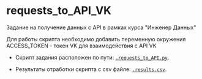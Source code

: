 # requests_to_API_VK
Задание на получение данных с API в рамках курса "Инженер Данных"

Для работы скрипта необходимо добавить переменную окружения ACCESS_TOKEN - токен VK для взаимодействия с API VK

- Скрипт задания расположен по пути: <code>[.requests_to_API.py](https://github.com/AlexeyAnanchenko/requests_to_API_VK/blob/main/requests_to_API.py)</code>.

- Результаты отработки скрипта с csv файле: <code>[.results.csv](https://github.com/AlexeyAnanchenko/requests_to_API_VK/blob/main/results.csv)</code>.
